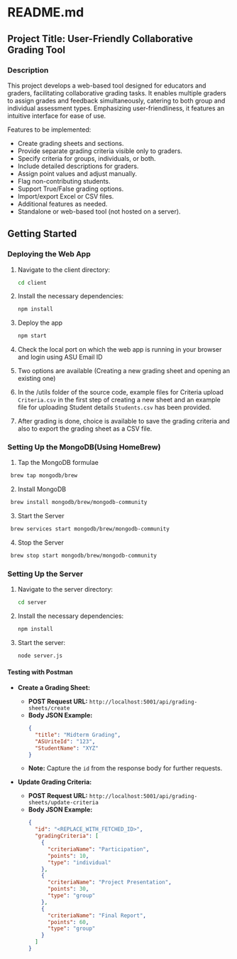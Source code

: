 # README.md

## Project Title: User-Friendly Collaborative Grading Tool

### Description
This project develops a web-based tool designed for educators and graders, facilitating collaborative grading tasks. It enables multiple graders to assign grades and feedback simultaneously, catering to both group and individual assessment types. Emphasizing user-friendliness, it features an intuitive interface for ease of use.

Features to be implemented:

- Create grading sheets and sections.
- Provide separate grading criteria visible only to graders.
- Specify criteria for groups, individuals, or both.
- Include detailed descriptions for graders.
- Assign point values and adjust manually.
- Flag non-contributing students.
- Support True/False grading options.
- Import/export Excel or CSV files.
- Additional features as needed.
- Standalone or web-based tool (not hosted on a server).

## Getting Started
### Deploying the Web App

1. Navigate to the client directory:
   ```bash
   cd client
   ```
2. Install the necessary dependencies:
   ```bash
   npm install
   ```
3. Deploy the app
   ```bash
   npm start
   ```
4. Check the local port on which the web app is running in your browser and login using ASU Email ID

5. Two options are available (Creating a new grading sheet and opening an existing one)

6. In the /utils folder of the source code, example files for Criteria upload ```Criteria.csv``` in the first step of creating a new sheet and an example file for uploading Student details ```Students.csv``` has been provided. 
 
7. After grading is done, choice is available to save the grading criteria and also to export the grading sheet as a CSV file.

### Setting Up the MongoDB(Using HomeBrew)
1. Tap the MongoDB formulae
  ```bash
   brew tap mongodb/brew
   ```
2. Install MongoDB
  ```bash
   brew install mongodb/brew/mongodb-community
   ```
3. Start the Server
  ```bash
   brew services start mongodb/brew/mongodb-community
   ```
4. Stop the Server
  ```bash
   brew stop start mongodb/brew/mongodb-community
   ```

### Setting Up the Server

1. Navigate to the server directory:
   ```bash
   cd server
   ```
2. Install the necessary dependencies:
   ```bash
   npm install
   ```
3. Start the server:
   ```bash
   node server.js
   ```

#### Testing with Postman

- **Create a Grading Sheet:**

  - **POST Request URL:** `http://localhost:5001/api/grading-sheets/create`
  - **Body JSON Example:**
    ```json
    {
      "title": "Midterm Grading",
      "ASUriteId": "123",
      "StudentName": "XYZ"
    }
    ```
  - **Note:** Capture the `id` from the response body for further requests.

- **Update Grading Criteria:**

  - **POST Request URL:** `http://localhost:5001/api/grading-sheets/update-criteria`
  - **Body JSON Example:**
    ```json
    {
      "id": "<REPLACE_WITH_FETCHED_ID>",
      "gradingCriteria": [
        {
          "criteriaName": "Participation",
          "points": 10,
          "type": "individual"
        },
        {
          "criteriaName": "Project Presentation",
          "points": 30,
          "type": "group"
        },
        {
          "criteriaName": "Final Report",
          "points": 60,
          "type": "group"
        }
      ]
    }
    ```

